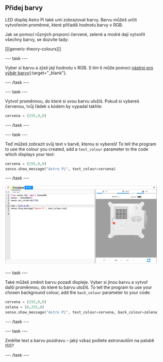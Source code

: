 ## Přidej barvy

LED displej Astro Pi také umí zobrazovat barvy. Barvu můžeš určit vytvořením proměnné, které přiřadíš hodnotu barvy v RGB.

Jak se pomocí různých proporcí červené, zelené a modré dají vytvořit všechny barvy, se dozvíte tady:

[[[generic-theory-colours]]]

--- task ---

Vyber si barvu a zjisti její hodnotu v RGB. S tím ti může pomoci [nástroj pro výběr barvy](https://www.w3schools.com/colors/colors_rgb.asp){:target="_blank"}.

--- /task ---

--- task ---

Vytvoř proměnnou, do které si svou barvu uložíš. Pokud si vybereš červenou, tvůj řádek s kódem by vypadal takhle:

```python
cervena = (255,0,0)
```

--- /task ---

--- task ---

Teď můžeš zobrazit svůj text v barvě, kterou si vybereš! To tell the program to use the colour you created, add a `text_colour` parameter to the code which displays your text:

```python
cervena = (255,0,0)
sense.show_message("Astro Pi", text_colour=cervena)
```

--- /task ---

![The Trinket Sense HAT emulator running a sample program which scrolls the text \"Astro Pi\" across the LED matrix using red letters](images/M0_2.gif)

--- task ---

Také můžeš změnit barvu pozadí displeje. Vyber si jinou barvu a vytvoř další proměnnou, do které tu barvu uložíš. To tell the program to use your chosen background colour, add the `back_colour` parameter to your code:

```python
cervena = (255,0,0)
zelena = (0,255,0)
sense.show_message("Astro Pi", text_colour=cervena, back_colour=zelena)
```

--- /task ---

--- task ---

Změňte text a barvu pozdravu – jaký vzkaz pošlete astronautům na palubě ISS?

--- /task ---
